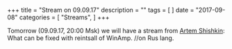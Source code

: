 +++
title = "Stream on 09.09.17"
description = ""
tags = [
]
date = "2017-09-08"
categories = [
    "Streams",
]
+++

Tomorrow (09.09.17, 20:00 Msk) we will have a stream from [Artem Shishkin](https://twitter.com/honorary_bot): What can be fixed with reintsall of WinAmp. //on Rus lang. 